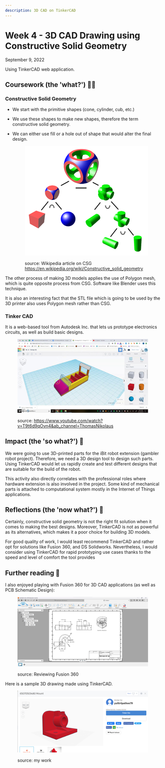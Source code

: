 ```yaml
---
description: 3D CAD on TinkerCAD
---
```


# Week 4 - 3D CAD Drawing using Constructive Solid Geometry

September 9, 2022

Using TinkerCAD web application.

## Coursework (the 'what?') 🤷‍♂️

### Constructive Solid Geometry

* We start with the primitive shapes (cone, cylinder, cub, etc.)
* We use these shapes to make new shapes, therefore the term constructive solid geometry.
*   We can either use fill or a hole out of shape that would alter the final design.

    <figure><img src="../.gitbook/assets/image (6).png" alt=""><figcaption><p>source: Wikipedia article on CSG <a href="https://en.wikipedia.org/wiki/Constructive_solid_geometry">https://en.wikipedia.org/wiki/Constructive_solid_geometry</a></p></figcaption></figure>

The other process of making 3D models applies the use of Polygon mesh, which is quite opposite process from CSG. Software like Blender uses this technique.

It is also an interesting fact that the STL file which is going to be used by the 3D printer also uses Polygon mesh rather than CSG.

### **Tinker CAD**

It is a web-based tool from Autodesk Inc. that lets us prototype electronics circuits, as well as build basic designs.

<figure><img src="../.gitbook/assets/image (8).png" alt=""><figcaption><p>source: <a href="https://www.youtube.com/watch?v=T9t6d9qOvn4&#x26;ab_channel=ThomasNikolaus">https://www.youtube.com/watch?v=T9t6d9qOvn4&#x26;ab_channel=ThomasNikolaus</a></p></figcaption></figure>

## Impact (the 'so what?') 🚀

We were going to use 3D-printed parts for the iBit robot extension (gambler robot project). Therefore, we need a 3D design tool to design such parts. Using TinkerCAD would let us rapidly create and test different designs that are suitable for the build of the robot.

This activity also directly correlates with the professional roles where hardware extension is also involved in the project. Some kind of mechanical parts is attached to computational system mostly in the Internet of Things applications.

## Reflections (the 'now what?') 🤔

Certainly, constructive solid geometry is not the right fit solution when it comes to making the best designs. Moreover, TinkerCAD is not as powerful as its alternatives, which makes it a poor choice for building 3D models.

For good quality of work, I would least recommend TinkerCAD and rather opt for solutions like Fusion 360, and DS Solidworks. Nevertheless, I would consider using TinkerCAD for rapid prototyping use cases thanks to the speed and level of comfort the tool provides

## Further reading 📄

I also enjoyed playing with Fusion 360 for 3D CAD applications (as well as PCB Schematic Design):

<figure><img src="../.gitbook/assets/image (1).png" alt=""><figcaption><p>source: Reviewing Fusion 360</p></figcaption></figure>

Here is a sample 3D drawing made using TinkerCAD.

<figure><img src="../.gitbook/assets/image (1) (1).png" alt=""><figcaption><p>source: my work</p></figcaption></figure>

